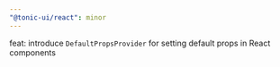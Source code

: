 ```yaml
---
"@tonic-ui/react": minor
---
```


feat: introduce `DefaultPropsProvider` for setting default props in React components
